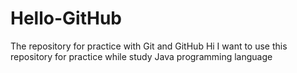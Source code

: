 # Hello-GitHub
The repository for practice with Git and GitHub
Hi I want to use this repository for practice while study Java programming language
